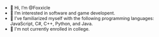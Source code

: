 - 👋 Hi, I’m @Foxxicle
- 👀 I’m interested in software and game developent.
- 🌱 I’ve familiarized myself with the following programming languages: JavaScript, C#, C++, Python, and Java.
- 🏫 I'm not currently enrolled in college.

<!---
Foxxicle/Foxxicle is a ✨ special ✨ repository because its `README.md` (this file) appears on your GitHub profile.
You can click the Preview link to take a look at your changes.
--->
